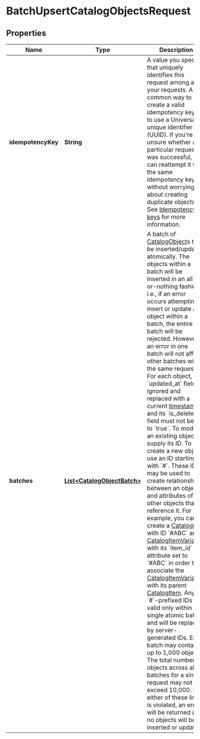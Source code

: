 
# BatchUpsertCatalogObjectsRequest

## Properties
Name | Type | Description | Notes
------------ | ------------- | ------------- | -------------
**idempotencyKey** | **String** | A value you specify that uniquely identifies this request among all your requests. A common way to create a valid idempotency key is to use a Universally unique identifier (UUID).  If you&#39;re unsure whether a particular request was successful, you can reattempt it with the same idempotency key without worrying about creating duplicate objects.  See [Idempotency keys](#idempotencykeys) for more information. | 
**batches** | [**List&lt;CatalogObjectBatch&gt;**](CatalogObjectBatch.md) | A batch of [CatalogObject](#type-catalogobject)s to be inserted/updated atomically. The objects within a batch will be inserted in an all-or-nothing fashion, i.e., if an error occurs attempting to insert or update an object within a batch, the entire batch will be rejected. However, an error in one batch will not affect other batches within the same request.  For each object, its &#x60;updated_at&#x60; field is ignored and replaced with a current [timestamp](#workingwithdates), and its &#x60;is_deleted&#x60; field must not be set to &#x60;true&#x60;.  To modify an existing object, supply its ID. To create a new object, use an ID starting with &#x60;#&#x60;. These IDs may be used to create relationships between an object and attributes of other objects that reference it. For example, you can create a [CatalogItem](#type-catalogitem) with ID &#x60;#ABC&#x60; and a [CatalogItemVariation](#type-catalogitemvariation) with its &#x60;item_id&#x60; attribute set to &#x60;#ABC&#x60; in order to associate the [CatalogItemVariation](#type-catalogitemvariation) with its parent [CatalogItem](#type-catalogitem).  Any &#x60;#&#x60;-prefixed IDs are valid only within a single atomic batch, and will be replaced by server-generated IDs.  Each batch may contain up to 1,000 objects. The total number of objects across all batches for a single request may not exceed 10,000. If either of these limits is violated, an error will be returned and no objects will be inserted or updated. |  [optional]



